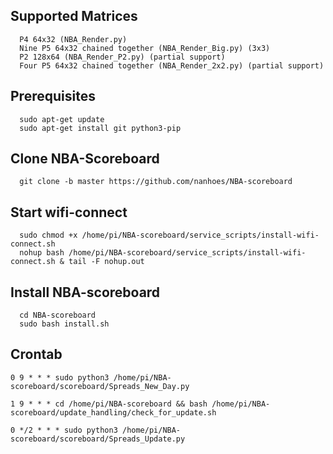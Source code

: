 ## Supported Matrices
      P4 64x32 (NBA_Render.py)
      Nine P5 64x32 chained together (NBA_Render_Big.py) (3x3)
      P2 128x64 (NBA_Render_P2.py) (partial support)
      Four P5 64x32 chained together (NBA_Render_2x2.py) (partial support)
      
## Prerequisites
      sudo apt-get update
      sudo apt-get install git python3-pip
      
## Clone NBA-Scoreboard
      git clone -b master https://github.com/nanhoes/NBA-scoreboard
      
## Start wifi-connect
      sudo chmod +x /home/pi/NBA-scoreboard/service_scripts/install-wifi-connect.sh
      nohup bash /home/pi/NBA-scoreboard/service_scripts/install-wifi-connect.sh & tail -F nohup.out
      
## Install NBA-scoreboard
      cd NBA-scoreboard
      sudo bash install.sh

## Crontab

    0 9 * * * sudo python3 /home/pi/NBA-scoreboard/scoreboard/Spreads_New_Day.py

    1 9 * * * cd /home/pi/NBA-scoreboard && bash /home/pi/NBA-scoreboard/update_handling/check_for_update.sh

    0 */2 * * * sudo python3 /home/pi/NBA-scoreboard/scoreboard/Spreads_Update.py
        
